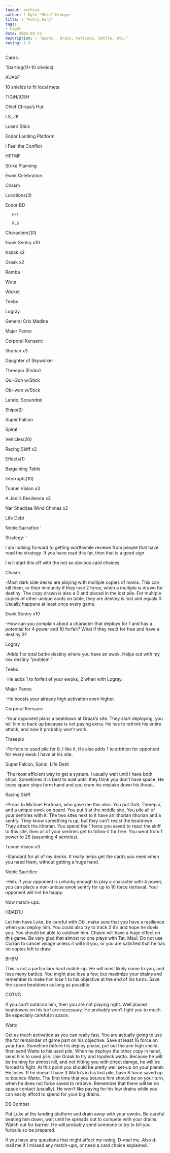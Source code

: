 ```yaml
---
layout: archive
author: ! Kyle "Meto" Krueger
title: ! "Furry Fury"
tags:
- Light
date: 2002-02-23
description: ! "Ewoks.  Drain, retrieve, battle, etc."
rating: 3.5
---
```

Cards: 

'Starting(11+10 shields)

AUAoF

10 shields to fit local meta

TIGiH/ICSH

Chief Chirpa’s Hut

LS, JK

Luke’s Stick

Endor Landing Platform

I Feel the Conflict

HFTMF

Strike Planning

Ewok Celebration

Chasm


Locations(3)

Endor BD

       HFT

       RLS


Characters(31)

Ewok Sentry x10

Kazak x2

Graak x2

Romba

Wuta

Wicket

Teebo

Logray

General Crix Madine

Major Panno

Corporal Kensaric

Ithorian x3

Daughter of Skywalker

Threepio (Endor)

Qui-Gon w/Stick

Obi-wan w/Stick

Lando, Scoundrel


Ships(2)

Super Falcon

Spiral


Vehicles(20)

Racing Skiff x2


Effects(1)

Bargaining Table


Interrupts(10)

Tunnel Vision x3

A Jedi’s Resilience x3

Nar Shaddaa Wind Chimes x2

Life Debt

Noble Sacrafice '

Strategy: '

I am looking forward to getting worthwhile reviews from people that have read the strategy.  If you have read this far, then that is a good sign.


I will start this off with the not so obvious card choices.


Chasm

-Most dark side decks are playing with multiple copies of mains.  This can kill them, or their immunity if they lose 2 force, when a multiple is drawn for destiny.  The copy drawn is also a 0 and placed in the lost pile.  For multiple copies of other unique cards on table, they are destiny is lost and equals 0.  Usually happens at least once every game.


Ewok Sentry x10

-How can you complain about a character that deploys for 1 and has a potential for 4 power and 10 forfeit?  What if they react for free and have a destiny 3?


Logray

-Adds 1 to total battle destiny where you have an ewok.  Helps out with my low destiny ”problem.”


Teebo

-He adds 1 to forfeit of your ewoks, 2 when with Logray.


Major Panno

-He boosts your already high activation even higher.


Corporal Kensaric

-Your opponent plans a beatdown at Graak’s site.  They start deploying, you tell him to back up because is not paying extra.  He has to rethink his entire attack, and now it probably won’t work.


Threepio

-Forfeits to used pile for 8.  I like it.  He also adds 1 to attrition for opponent for every ewok I have at his site.


Super Falcon, Spiral, Life Debt

-The most efficient way to get a system.  I usually wait until I have both ships.  Sometimes it is best to wait untill they think you don’t have space.  He  loses spare ships form hand and you cram his mistake down his throat.


Racing Skiff

-Props to Michael Fortman, who gave me this idea.  You put DoS, Threepio, and a unique ewok on board.  You put it at the middle site.  You pile all of your sentries with it.  The two sites next to it have an ithorian ithorian and a sentry.  They know something is up, but they can’t resist the beatdown.  They attack the ithorian.  You spend the 1 force you saved to react the skiff to this site, then all of your sentries get to follow it for free.  You went from 1 power to 26 (assuming 4 sentries).


Tunnel Vision x3

-Standard for all of my decks.  It really helps get the cards you need when you need them, without getting a huge hand.


Noble Sacrifice

-Heh.  If your opponent is unlucky enough to play a character with 4 power, you can place a non-unique ewok sentry for up to 10 force retrieval.  Your opponent will not be happy.


Now match-ups.


HDADTJ

Let him have Luke, be careful with Obi, make sure that you have a resilience when you deploy him.  You could also try to track 2 6’s and hope he duels you.  You should be able to outdrain him.  Chasm will have a huge effect on this game.  Be very glad that almost no one plays with Tat. Maul.  Do not use Corran to cancel visage unless it will kill you, or you are satisfied that he has no copies left to draw.


BHBM

This is not a particulary hard match-up.  He will most likely come to you, and lose many battles.  You might also lose a few, but maximize your drains and remember to make him lose 1 to his objective at the end of his turns.  Save the space beatdown as long as possible.


COTVG

If you can’t outdrain him, then you are not playing right.  Well placed beatdowns on his turf are necessary.  He probably won’t fight you to much.  Be especially careful in space.


Watto

Get as much activation as you can really fast.  You are actually going to use the for remainder of game part on his objective.  Save at least 16 force on your turn.  Sometime before his deploy phase, put out the aim high sheild, then send Watto to his used pile.  When he deploys the other copy in hand, send him to used pile.  Use Graak to try and topdeck watto.  Because he will be training for almost nill, and not hitting you with direct damge, he will be forced to fight.  At this point you should be pretty well set-up on your planet.  He loses.  If he doesn’t have 3 Watto’s in his lost pile, have 8 force saved up to bounce Watto.  The first time that you bounce him should be on your turn, when he does not force saved to retrieve.  Remember that there will be no space contact (usually).  He won’t like paying for his low drains while you can easily afford to spend for your big drains.


DS Combat

Put Luke at the landing platform and drain away with your ewoks.  Be careful beating him down, wait until he spreads out to compete with your drains.  Watch out for barrier.  He will probably send someone to try to kill you furballs so be prepared.


If you have any questions that might affect my rating, D-mail me.  Also d-mail me if I missed any match-ups, or need a card choice explained. '